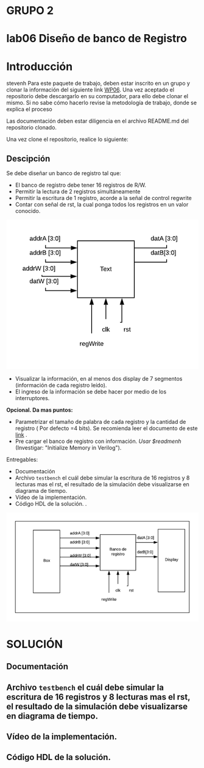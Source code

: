 # GRUPO 2
# lab06 Diseño de banco de Registro

# Introducción

stevenh
Para este paquete de trabajo, deben estar inscrito en un grupo y clonar la información del siguiente link [WP06](https://classroom.github.com/g/XHLhUCe3). Una vez aceptado el repositorio debe descargarlo en su computador, para ello debe clonar el mismo. Si no sabe cómo hacerlo revise la metodología de trabajo, donde se explica el proceso

Las documentación deben estar diligencia en el archivo README.md del repositorio clonado.

Una vez clone el repositorio, realice lo siguiente:


## Descipción 
Se debe diseñar un banco de registro tal que:

* El banco de registro debe tener 16 registros de R/W.
* Permitir la lectura de 2 registros  simultáneamente 
* Permitir la escritura  de 1 registro, acorde a la señal de control regwrite
* Contar con señal de rst, la cual  ponga  todos los registros en un valor conocido.

![cn](https://github.com/Fabeltranm/SPARTAN6-ATMEGA-MAX5864/blob/master/lab/lab07-BancosRgistro/doc/caja%20negra.png)

* Visualizar la información, en al menos dos display de 7 segmentos (información de cada registro leído).
* El ingreso de la información se debe hacer por medio de los interruptores.


**Opcional. Da mas puntos:**
* Parametrizar el tamaño de palabra de cada registro  y la cantidad de registro ( Por defecto =4 bits). Se recomienda leer el documento de este [link](https://ocw.mit.edu/courses/electrical-engineering-and-computer-science/6-884-complex-digital-systems-spring-2005/related-resources/parameter_models.pdf) .
* Pre cargar el banco de registro con información.  _Usar $readmenh_  (Investigar: "Initialize Memory in Verilog").

Entregables:

* Documentación
* Archivo `testbench` el cuál debe simular la escritura de 16 registros y 8 lecturas mas el rst, el resultado de la simulación debe visualizarse en diagrama de tiempo.
* Vídeo de la implementación.
* Código HDL de la solución.
.

 ![caja](https://github.com/Fabeltranm/SPARTAN6-ATMEGA-MAX5864/blob/master/lab/lab07-BancosRgistro/doc/banco%20registro.png)
 
 
# SOLUCIÓN 

## Documentación

## Archivo `testbench` el cuál debe simular la escritura de 16 registros y 8 lecturas mas el rst, el resultado de la simulación debe visualizarse en diagrama de tiempo.

## Vídeo de la implementación.

## Código HDL de la solución.
